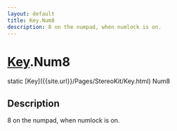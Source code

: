 ```yaml
---
layout: default
title: Key.Num8
description: 8 on the numpad, when numlock is on.
---
```

# [Key]({{site.url}}/Pages/StereoKit/Key.html).Num8

<div class='signature' markdown='1'>
static [Key]({{site.url}}/Pages/StereoKit/Key.html) Num8
</div>

## Description
8 on the numpad, when numlock is on.

